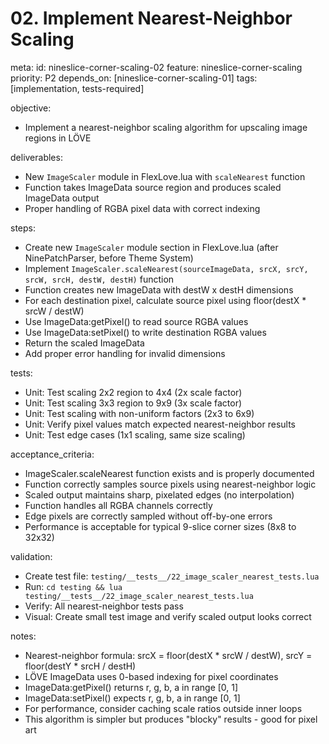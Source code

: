 # 02. Implement Nearest-Neighbor Scaling

meta:
  id: nineslice-corner-scaling-02
  feature: nineslice-corner-scaling
  priority: P2
  depends_on: [nineslice-corner-scaling-01]
  tags: [implementation, tests-required]

objective:
- Implement a nearest-neighbor scaling algorithm for upscaling image regions in LÖVE

deliverables:
- New `ImageScaler` module in FlexLove.lua with `scaleNearest` function
- Function takes ImageData source region and produces scaled ImageData output
- Proper handling of RGBA pixel data with correct indexing

steps:
- Create new `ImageScaler` module section in FlexLove.lua (after NinePatchParser, before Theme System)
- Implement `ImageScaler.scaleNearest(sourceImageData, srcX, srcY, srcW, srcH, destW, destH)` function
- Function creates new ImageData with destW x destH dimensions
- For each destination pixel, calculate source pixel using floor(destX * srcW / destW)
- Use ImageData:getPixel() to read source RGBA values
- Use ImageData:setPixel() to write destination RGBA values
- Return the scaled ImageData
- Add proper error handling for invalid dimensions

tests:
- Unit: Test scaling 2x2 region to 4x4 (2x scale factor)
- Unit: Test scaling 3x3 region to 9x9 (3x scale factor)
- Unit: Test scaling with non-uniform factors (2x3 to 6x9)
- Unit: Verify pixel values match expected nearest-neighbor results
- Unit: Test edge cases (1x1 scaling, same size scaling)

acceptance_criteria:
- ImageScaler.scaleNearest function exists and is properly documented
- Function correctly samples source pixels using nearest-neighbor logic
- Scaled output maintains sharp, pixelated edges (no interpolation)
- Function handles all RGBA channels correctly
- Edge pixels are correctly sampled without off-by-one errors
- Performance is acceptable for typical 9-slice corner sizes (8x8 to 32x32)

validation:
- Create test file: `testing/__tests__/22_image_scaler_nearest_tests.lua`
- Run: `cd testing && lua testing/__tests__/22_image_scaler_nearest_tests.lua`
- Verify: All nearest-neighbor tests pass
- Visual: Create small test image and verify scaled output looks correct

notes:
- Nearest-neighbor formula: srcX = floor(destX * srcW / destW), srcY = floor(destY * srcH / destH)
- LÖVE ImageData uses 0-based indexing for pixel coordinates
- ImageData:getPixel() returns r, g, b, a in range [0, 1]
- ImageData:setPixel() expects r, g, b, a in range [0, 1]
- For performance, consider caching scale ratios outside inner loops
- This algorithm is simpler but produces "blocky" results - good for pixel art
